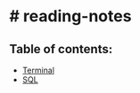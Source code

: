 # # reading-notes
## Table of contents:
- [Terminal](/readingNotes/Terminal.md)
- [SQL](/readingNotes/SQL.md)